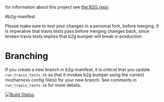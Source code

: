 for information about this project see [the B2G repo](https://github.com/githubcatw/B2G/blob/master/README.md).

#b2g-manifest

Please make sure to test your changes in a personal fork, before merging. It is
imperative that travis tests pass before merging changes back, since broken
travis tests implies that b2g bumper will break in production.

# Branching
If you create a new branch in b2g-manifest, it is *critical* that you update
`run_travis_tests.sh` so that it invokes b2g bumper using the correct
mozharness config file(s) for your new branch. See comments in
`run_travis_tests.sh` for more details.

[![Build Status](https://secure.travis-ci.org/mozilla-b2g/b2g-manifest.png)](http://travis-ci.org/mozilla-b2g/b2g-manifest)
